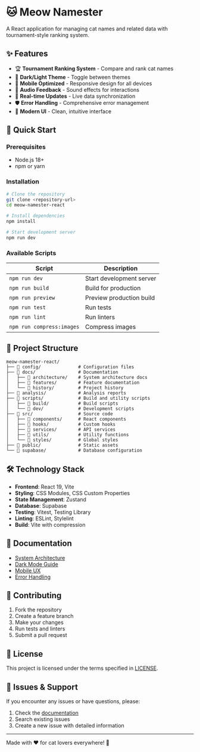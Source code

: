 # 🐱 Meow Namester

A React application for managing cat names and related data with tournament-style ranking system.

## ✨ Features

- 🏆 **Tournament Ranking System** - Compare and rank cat names
- 🌙 **Dark/Light Theme** - Toggle between themes
- 📱 **Mobile Optimized** - Responsive design for all devices
- 🎵 **Audio Feedback** - Sound effects for interactions
- 🔄 **Real-time Updates** - Live data synchronization
- 🛡️ **Error Handling** - Comprehensive error management
- 🎨 **Modern UI** - Clean, intuitive interface

## 🚀 Quick Start

### Prerequisites
- Node.js 18+ 
- npm or yarn

### Installation
```bash
# Clone the repository
git clone <repository-url>
cd meow-namester-react

# Install dependencies
npm install

# Start development server
npm run dev
```

### Available Scripts

| Script | Description |
|--------|-------------|
| `npm run dev` | Start development server |
| `npm run build` | Build for production |
| `npm run preview` | Preview production build |
| `npm run test` | Run tests |
| `npm run lint` | Run linters |
| `npm run compress:images` | Compress images |

## 📁 Project Structure

```
meow-namester-react/
├── 📁 config/              # Configuration files
├── 📁 docs/                # Documentation
│   ├── 📁 architecture/    # System architecture docs
│   ├── 📁 features/        # Feature documentation
│   └── 📁 history/         # Project history
├── 📁 analysis/            # Analysis reports
├── 📁 scripts/             # Build and utility scripts
│   ├── 📁 build/           # Build scripts
│   └── 📁 dev/             # Development scripts
├── 📁 src/                 # Source code
│   ├── 📁 components/      # React components
│   ├── 📁 hooks/           # Custom hooks
│   ├── 📁 services/        # API services
│   ├── 📁 utils/           # Utility functions
│   └── 📁 styles/          # Global styles
├── 📁 public/              # Static assets
└── 📁 supabase/            # Database configuration
```

## 🛠️ Technology Stack

- **Frontend**: React 19, Vite
- **Styling**: CSS Modules, CSS Custom Properties
- **State Management**: Zustand
- **Database**: Supabase
- **Testing**: Vitest, Testing Library
- **Linting**: ESLint, Stylelint
- **Build**: Vite with compression

## 📖 Documentation

- [System Architecture](./docs/architecture/COMPREHENSIVE_SYSTEM_REFERENCE.md)
- [Dark Mode Guide](./docs/features/DARK_MODE_README.md)
- [Mobile UX](./docs/features/MOBILE_ERGONOMICS_IMPROVEMENTS.md)
- [Error Handling](./docs/features/ERROR_HANDLING_README.md)

## 🤝 Contributing

1. Fork the repository
2. Create a feature branch
3. Make your changes
4. Run tests and linters
5. Submit a pull request

## 📄 License

This project is licensed under the terms specified in [LICENSE](./docs/LICENSE).

## 🐛 Issues & Support

If you encounter any issues or have questions, please:
1. Check the [documentation](./docs/)
2. Search existing issues
3. Create a new issue with detailed information

---

Made with ❤️ for cat lovers everywhere! 🐾
